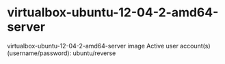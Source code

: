 virtualbox-ubuntu-12-04-2-amd64-server
======================================

virtualbox-ubuntu-12-04-2-amd64-server image
Active user account(s) (username/password): ubuntu/reverse